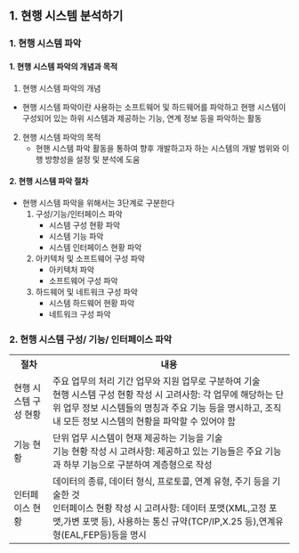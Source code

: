 ## 1. 현행 시스템 분석하기
### 1. 현행 시스템 파악
#### 1. 현행 시스템 파악의 개념과 목적
1. 현행 시스템 파악의 개념
  - 현행 시스템 파악이란 사용하는 소프트웨어 및 하드웨어를 파악하고 현행 시스템이 구성되어 있는 하위 시스템과 제공하는 기능, 연계 정보 등을 파악하는 활동
2. 현행 시스템 파악의 목적
   - 현핸 시스템 파악 활동을 통하여 향후 개발하고자 하는 시스템의 개발 범위와 이행 방향성을 설정 및 분석에 도움
#### 2. 현행 시스템 파악 절차
- 현행 시스템 파악을 위해서는 3단계로 구분한다
    1. 구성/기능/인터페이스 파악
        - 시스템 구성 현황 파악
        - 시스템 기능 파악
        - 시스템 인터페이스 현황 파악
    2. 아키텍처 및 소프트웨어 구성 파악
       - 아키텍처 파악
       - 소프트웨어 구성 파악
    3. 하드웨어 및 네트워크 구성 파악
       - 시스템 하드웨어 현황 파악
       - 네트워크 구성 파악
### 2. 현행 시스템 구성/ 기능/ 인터페이스 파악
<table>
    <tr>
        <th>절차</th>
        <th>내용</th>
    </tr>
    <tr>
        <td>현행 시스템 구성 현황</td>
        <td>주요 업무의 처리 기간 업무와 지원 업무로 구분하여 기술<br>현행 시스템 구성 현황 작성 시 고려사항: 각 업무에 해당하는 단위 업무 정보 시스템들의 명칭과 주요 기능 등을 명시하고, 조직 내 모든 정보 시스템의 현황을 파악할 수 있어야 함</td>
    </tr>
    <tr>
        <td>기능 현황</td>
        <td>단위 업무 시스템이 현재 제공하는 기능을 기술<br>기능 현황 작성 시 고려사항: 제공하고 있는 기능들은 주요 기능과 하부 기능으로 구분하여 계층형으로 작성</td>
    </tr>
    <tr>
        <td>인터페이스 현황</td>
        <td>데이터의 종류, 데이터 형식, 프로토콜, 연계 유형, 주기 등을 기술한 것<br>인터페이스 현황 작성 시 고려사항: 데이터 포맷(XML,고정 포맷,가변 포맷 등), 사용하는 통신 규약(TCP/IP,X.25 등),연계유형(EAL,FEP등)등을 명시</td>
    </tr>
</table>